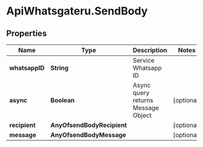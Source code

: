 # ApiWhatsgateru.SendBody

## Properties
Name | Type | Description | Notes
------------ | ------------- | ------------- | -------------
**whatsappID** | **String** | Service Whatsapp ID | 
**async** | **Boolean** | Async query returns Message Object | [optional] 
**recipient** | **AnyOfsendBodyRecipient** |  | [optional] 
**message** | **AnyOfsendBodyMessage** |  | [optional] 
